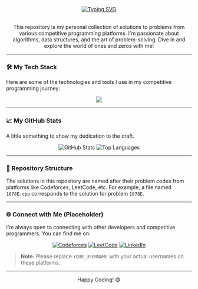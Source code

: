 <div align="center">
  <a href="https://git.io/typing-svg"><img src="https://readme-typing-svg.demolab.com?font=Fira+Code&weight=700&size=40&pause=1000&color=00BFFF&center=true&vCenter=true&width=1000&lines=Hey+there%2C+fellow+coder!+%F0%9F%91%8B;Welcome+to+my+Competitive+Programming+Journey!+%F0%9F%9A%80" alt="Typing SVG" /></a>
</div>

<br>

<p align="center">
  This repository is my personal collection of solutions to problems from various competitive programming platforms. I'm passionate about algorithms, data structures, and the art of problem-solving. Dive in and explore the world of ones and zeros with me!
</p>

---

### 🛠️ My Tech Stack

Here are some of the technologies and tools I use in my competitive programming journey:

<p align="center">
  <a href="https://skillicons.dev">
    <img src="https://skillicons.dev/icons?i=cpp,c,python,vscode,github,linux" />
  </a>
</p>

---

### 📈 My GitHub Stats

A little something to show my dedication to the craft.

<p align="center">
  <img src="https://github-readme-stats.vercel.app/api?username=COSMIC-ATOM97&show_icons=true&theme=dracula&hide_border=true&count_private=true" alt="GitHub Stats" />
  <img src="https://github-readme-stats.vercel.app/api/top-langs/?username=COSMIC-ATOM97&layout=compact&theme=dracula&hide_border=true" alt="Top Languages" />
</p>

---

### 📂 Repository Structure

The solutions in this repository are named after their problem codes from platforms like Codeforces, LeetCode, etc. For example, a file named `1878E.cpp` corresponds to the solution for problem `1878E`.

---

### 🌐 Connect with Me (Placeholder)

I'm always open to connecting with other developers and competitive programmers. You can find me on:

<p align="center">
  <a href="https://www.codeforces.com/profile/YOUR_USERNAME" target="_blank"><img src="https://img.shields.io/badge/Codeforces-445f9d?style=for-the-badge&logo=codeforces&logoColor=white" alt="Codeforces"></a>
  <a href="https://www.leetcode.com/YOUR_USERNAME" target="_blank"><img src="https://img.shields.io/badge/LeetCode-000000?style=for-the-badge&logo=LeetCode&logoColor=#d16c06" alt="LeetCode"></a>
  <a href="https://www.linkedin.com/in/YOUR_USERNAME" target="_blank"><img src="https://img.shields.io/badge/LinkedIn-0077B5?style=for-the-badge&logo=linkedin&logoColor=white" alt="LinkedIn"></a>
</p>

> **Note:** Please replace `YOUR_USERNAME` with your actual usernames on these platforms.

---

<p align="center">
  Happy Coding! 😄
</p>
